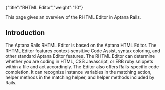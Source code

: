 {"title":"RHTML Editor","weight":"10"}

This page gives an overview of the RHTML Editor in Aptana Rails.

## Introduction

The Aptana Rails RHTML Editor is based on the Aptana HTML Editor. The RHTML Editor features context-sensitive Code Assist, syntax coloring, and other standard Aptana Editor features. The RHTML Editor can determine whether you are coding in HTML, CSS Javascript, or ERB ruby snippets within a file and act accordingly. The Editor also offers Rails-specific code completion. It can recognize instance variables in the matching action, helper methods in the matching helper, and helper methods included by Rails.
